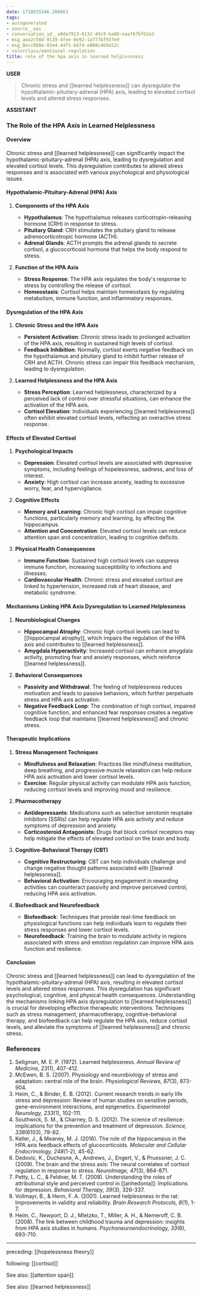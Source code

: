 ```yaml
---
date: 1718835346.266663
tags:
- autogenerated
- source__oai
- conversation_id__a0da7913-6132-49c9-ba80-eaaf67bf62e3
- msg_aaa2c58d-9119-4fee-8e92-1a777bf937e9
- msg_0ecc088a-03e4-44f1-b674-e088c469a52c
- colorclass/emotional-regulation
title: role of the hpa axis in learned helplessness
---
```


**USER**

> Chronic stress and [[learned helplessness]] can dysregulate the hypothalamic-pituitary-adrenal (HPA) axis, leading to elevated cortisol levels and altered stress responses.


**ASSISTANT**

### The Role of the HPA Axis in Learned Helplessness

#### Overview
Chronic stress and [[learned helplessness]] can significantly impact the hypothalamic-pituitary-adrenal (HPA) axis, leading to dysregulation and elevated cortisol levels. This dysregulation contributes to altered stress responses and is associated with various psychological and physiological issues.

#### Hypothalamic-Pituitary-Adrenal (HPA) Axis

1. **Components of the HPA Axis**
    - **Hypothalamus**: The hypothalamus releases corticotropin-releasing hormone (CRH) in response to stress.
    - **Pituitary Gland**: CRH stimulates the pituitary gland to release adrenocorticotropic hormone (ACTH).
    - **Adrenal Glands**: ACTH prompts the adrenal glands to secrete cortisol, a glucocorticoid hormone that helps the body respond to stress.

2. **Function of the HPA Axis**
    - **Stress Response**: The HPA axis regulates the body's response to stress by controlling the release of cortisol.
    - **Homeostasis**: Cortisol helps maintain homeostasis by regulating metabolism, immune function, and inflammatory responses.

#### Dysregulation of the HPA Axis

1. **Chronic Stress and the HPA Axis**
    - **Persistent Activation**: Chronic stress leads to prolonged activation of the HPA axis, resulting in sustained high levels of cortisol.
    - **Feedback Inhibition**: Normally, cortisol exerts negative feedback on the hypothalamus and pituitary gland to inhibit further release of CRH and ACTH. Chronic stress can impair this feedback mechanism, leading to dysregulation.

2. **Learned Helplessness and the HPA Axis**
    - **Stress Perception**: Learned helplessness, characterized by a perceived lack of control over stressful situations, can enhance the activation of the HPA axis.
    - **Cortisol Elevation**: Individuals experiencing [[learned helplessness]] often exhibit elevated cortisol levels, reflecting an overactive stress response.

#### Effects of Elevated Cortisol

1. **Psychological Impacts**
    - **Depression**: Elevated cortisol levels are associated with depressive symptoms, including feelings of hopelessness, sadness, and loss of interest.
    - **Anxiety**: High cortisol can increase anxiety, leading to excessive worry, fear, and hypervigilance.

2. **Cognitive Effects**
    - **Memory and Learning**: Chronic high cortisol can impair cognitive functions, particularly memory and learning, by affecting the hippocampus.
    - **Attention and Concentration**: Elevated cortisol levels can reduce attention span and concentration, leading to cognitive deficits.

3. **Physical Health Consequences**
    - **Immune Function**: Sustained high cortisol levels can suppress immune function, increasing susceptibility to infections and illnesses.
    - **Cardiovascular Health**: Chronic stress and elevated cortisol are linked to hypertension, increased risk of heart disease, and metabolic syndrome.

#### Mechanisms Linking HPA Axis Dysregulation to Learned Helplessness

1. **Neurobiological Changes**
    - **Hippocampal Atrophy**: Chronic high cortisol levels can lead to [[hippocampal atrophy]], which impairs the regulation of the HPA axis and contributes to [[learned helplessness]].
    - **Amygdala Hyperactivity**: Increased cortisol can enhance amygdala activity, promoting fear and anxiety responses, which reinforce [[learned helplessness]].

2. **Behavioral Consequences**
    - **Passivity and Withdrawal**: The feeling of helplessness reduces motivation and leads to passive behaviors, which further perpetuate stress and HPA axis activation.
    - **Negative Feedback Loop**: The combination of high cortisol, impaired cognitive function, and enhanced fear responses creates a negative feedback loop that maintains [[learned helplessness]] and chronic stress.

#### Therapeutic Implications

1. **Stress Management Techniques**
    - **Mindfulness and Relaxation**: Practices like mindfulness meditation, deep breathing, and progressive muscle relaxation can help reduce HPA axis activation and lower cortisol levels.
    - **Exercise**: Regular physical activity can modulate HPA axis function, reducing cortisol levels and improving mood and resilience.

2. **Pharmacotherapy**
    - **Antidepressants**: Medications such as selective serotonin reuptake inhibitors (SSRIs) can help regulate HPA axis activity and reduce symptoms of depression and anxiety.
    - **Corticosteroid Antagonists**: Drugs that block cortisol receptors may help mitigate the effects of elevated cortisol on the brain and body.

3. **Cognitive-Behavioral Therapy (CBT)**
    - **Cognitive Restructuring**: CBT can help individuals challenge and change negative thought patterns associated with [[learned helplessness]].
    - **Behavioral Activation**: Encouraging engagement in rewarding activities can counteract passivity and improve perceived control, reducing HPA axis activation.

4. **Biofeedback and Neurofeedback**
    - **Biofeedback**: Techniques that provide real-time feedback on physiological functions can help individuals learn to regulate their stress responses and lower cortisol levels.
    - **Neurofeedback**: Training the brain to modulate activity in regions associated with stress and emotion regulation can improve HPA axis function and resilience.

#### Conclusion

Chronic stress and [[learned helplessness]] can lead to dysregulation of the hypothalamic-pituitary-adrenal (HPA) axis, resulting in elevated cortisol levels and altered stress responses. This dysregulation has significant psychological, cognitive, and physical health consequences. Understanding the mechanisms linking HPA axis dysregulation to [[learned helplessness]] is crucial for developing effective therapeutic interventions. Techniques such as stress management, pharmacotherapy, cognitive-behavioral therapy, and biofeedback can help regulate the HPA axis, reduce cortisol levels, and alleviate the symptoms of [[learned helplessness]] and chronic stress.

### References
1. Seligman, M. E. P. (1972). Learned helplessness. *Annual Review of Medicine, 23*(1), 407-412.
2. McEwen, B. S. (2007). Physiology and neurobiology of stress and adaptation: central role of the brain. *Physiological Reviews, 87*(3), 873-904.
3. Heim, C., & Binder, E. B. (2012). Current research trends in early life stress and depression: Review of human studies on sensitive periods, gene-environment interactions, and epigenetics. *Experimental Neurology, 233*(1), 102-111.
4. Southwick, S. M., & Charney, D. S. (2012). The science of resilience: implications for the prevention and treatment of depression. *Science, 338*(6103), 79-82.
5. Keller, J., & Meaney, M. J. (2016). The role of the hippocampus in the HPA axis feedback effects of glucocorticoids. *Molecular and Cellular Endocrinology, 248*(1-2), 45-62.
6. Dedovic, K., Duchesne, A., Andrews, J., Engert, V., & Pruessner, J. C. (2009). The brain and the stress axis: The neural correlates of cortisol regulation in response to stress. *NeuroImage, 47*(3), 864-871.
7. Petty, L. C., & Feldner, M. T. (2008). Understanding the roles of attributional style and perceived control in [[anhedonia]]: Implications for depression. *Behavioral Therapy, 39*(3), 326-337.
8. Vollmayr, B., & Henn, F. A. (2001). Learned helplessness in the rat: Improvements in validity and reliability. *Brain Research Protocols, 8*(1), 1-7.
9. Heim, C., Newport, D. J., Mletzko, T., Miller, A. H., & Nemeroff, C. B. (2008). The link between childhood trauma and depression: insights from HPA axis studies in humans. *Psychoneuroendocrinology, 33*(6), 693-710.


---

preceding: [[hopelessness theory]]  


following: [[cortisol]]

See also: [[attention span]]


See also: [[learned helplessness]]